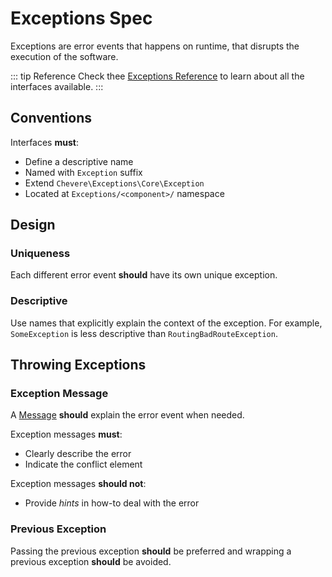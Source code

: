 # Exceptions Spec

Exceptions are error events that happens on runtime, that disrupts the execution of the software.

::: tip Reference
Check thee [Exceptions Reference](./../../reference/exceptions.md) to learn about all the interfaces available.
:::

## Conventions

Interfaces **must**:

* Define a descriptive name
* Named with `Exception` suffix
* Extend `Chevere\Exceptions\Core\Exception`
* Located at `Exceptions/<component>/` namespace

## Design

### Uniqueness

Each different error event **should** have its own unique exception.

### Descriptive

Use names that explicitly explain the context of the exception. For example, `SomeException` is less descriptive than `RoutingBadRouteException`.

## Throwing Exceptions

### Exception Message

A [Message](../../components/Message.md) **should** explain the error event when needed.

Exception messages **must**:

* Clearly describe the error
* Indicate the conflict element

Exception messages **should not**:

* Provide *hints* in how-to deal with the error

### Previous Exception

Passing the previous exception **should** be preferred and wrapping a previous exception **should** be avoided.
